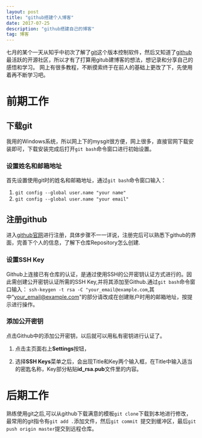 ```yaml
---
layout: post
title: "github搭建个人博客"
date: 2017-07-25 
description: "github搭建自己的博客"
tag: 博客 
---   
```

七月的某个一天从知乎中初次了解了[git](https://git-scm.com/)这个版本控制软件，然后又知道了[github](https://github.com/)最活跃的开源社区，所以才有了打算用gitub建博客的想法，想记录和分享自己的感悟和学习。
网上有很多教程，不断摸索终于在前人的基础上更改了下，先使用着再不断学习吧。

# 前期工作

## 下载git

我用的Windows系统，所以网上下的mysgit很方便，网上很多，直接官网下载安装即可，下载安装完成后打开`git bash`命令窗口进行初始设置。 

### 设置姓名和邮箱地址

首先设置使用git时的姓名和邮箱地址，通过`git bash`命令窗口输入：

1. `git config --global user.name "your name"`
2. `git config --global user.name "your email"`

## 注册github

进入[github官网](https://github.com/)进行注册，具体步骤不一一详说，注册完后可以熟悉下github的界面，完善下个人的信息，了解下仓库Repository怎么创建.

### 设置SSH Key

Github上连接已有仓库的认证，是通过使用SSH的公开密钥认证方式进行的。因此需创建公开密钥认证所需的SSH Key,并将其添加至Github.通过`git bash`命令窗口输入：
`ssh-keygen -t rsa -C "your_email@example.com`,其中“your_email@example.com"的部分请改成在创建账户时用的邮箱地址，按提示进行操作。

### 添加公开密钥

点击Github中的添加公开密钥，以后就可以用私有密钥进行认证了。
 


1. 点击主页面右上**Settings**按钮，


2. 选择**SSH Keys**菜单之后，会出现Title和Key两个输入框，在Title中输入适当的密匙名称，Key部分粘贴**id_rsa.pub**文件里的内容。    

# 后期工作

熟练使用git之后,可以从github下载满意的模板`git clone`下载到本地进行修改，最常用的git指令有`git add .`添加文件，然后`git commit `提交到缓冲区，最后`git push origin master`提交到远程仓库。

